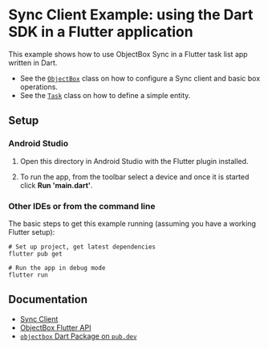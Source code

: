 # Sync Client Example: using the Dart SDK in a Flutter application 

This example shows how to use ObjectBox Sync in a Flutter task list app written in Dart.

- See the [`ObjectBox`](lib/objectbox.dart) class on how to configure a Sync client and basic box operations.
- See the [`Task`](lib/model.dart) class on how to define a simple entity.

## Setup

### Android Studio

1. Open this directory in Android Studio with the Flutter plugin installed.

2. To run the app, from the toolbar select a device and once it is started click **Run 'main.dart'**.

### Other IDEs or from the command line

The basic steps to get this example running (assuming you have a working Flutter setup):

```shell
# Set up project, get latest dependencies
flutter pub get

# Run the app in debug mode
flutter run
```

## Documentation

- [Sync Client](https://sync.objectbox.io/sync-client)
- [ObjectBox Flutter API](https://docs.objectbox.io/getting-started)
- [`objectbox` Dart Package on `pub.dev`](https://pub.dev/packages/objectbox)
